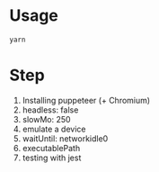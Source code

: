 # Usage

```
yarn
```

# Step

1. Installing puppeteer (+ Chromium)
2. headless: false
3. slowMo: 250
4. emulate a device
5. waitUntil: networkidle0
6. executablePath
7. testing with jest
